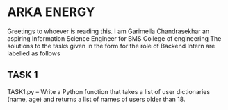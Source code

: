 # ARKA ENERGY 
Greetings to whoever is reading this. I am Garimella Chandrasekhar an aspiring Information Science Engineer for BMS College of engineering
The solutions to the tasks given in the form for the role of Backend Intern are labelled as follows 
## TASK 1
TASK1.py – Write a Python function that takes a list of user dictionaries (name, age) and returns a list of names of users older than 18.

